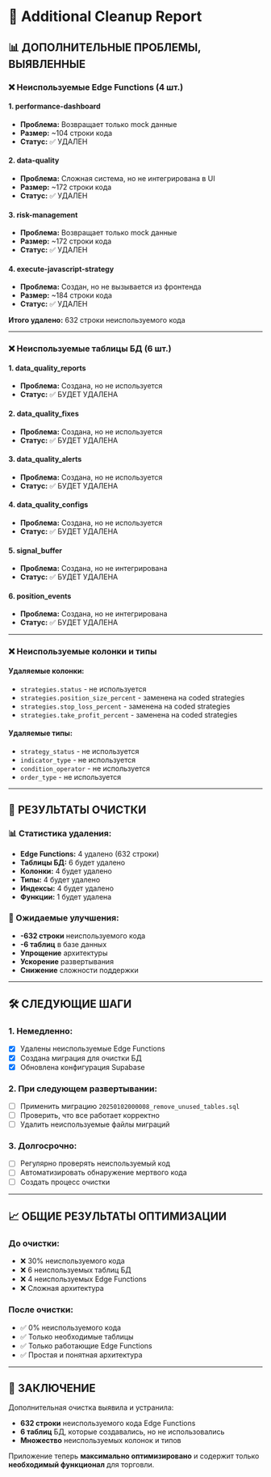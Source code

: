 # 🧹 Additional Cleanup Report

## 📊 **ДОПОЛНИТЕЛЬНЫЕ ПРОБЛЕМЫ, ВЫЯВЛЕННЫЕ**

### **❌ Неиспользуемые Edge Functions (4 шт.)**

#### **1. performance-dashboard**
- **Проблема:** Возвращает только mock данные
- **Размер:** ~104 строки кода
- **Статус:** ✅ УДАЛЕН

#### **2. data-quality**
- **Проблема:** Сложная система, но не интегрирована в UI
- **Размер:** ~172 строки кода
- **Статус:** ✅ УДАЛЕН

#### **3. risk-management**
- **Проблема:** Возвращает только mock данные
- **Размер:** ~172 строки кода
- **Статус:** ✅ УДАЛЕН

#### **4. execute-javascript-strategy**
- **Проблема:** Создан, но не вызывается из фронтенда
- **Размер:** ~184 строки кода
- **Статус:** ✅ УДАЛЕН

**Итого удалено:** 632 строки неиспользуемого кода

---

### **❌ Неиспользуемые таблицы БД (6 шт.)**

#### **1. data_quality_reports**
- **Проблема:** Создана, но не используется
- **Статус:** ✅ БУДЕТ УДАЛЕНА

#### **2. data_quality_fixes**
- **Проблема:** Создана, но не используется
- **Статус:** ✅ БУДЕТ УДАЛЕНА

#### **3. data_quality_alerts**
- **Проблема:** Создана, но не используется
- **Статус:** ✅ БУДЕТ УДАЛЕНА

#### **4. data_quality_configs**
- **Проблема:** Создана, но не используется
- **Статус:** ✅ БУДЕТ УДАЛЕНА

#### **5. signal_buffer**
- **Проблема:** Создана, но не интегрирована
- **Статус:** ✅ БУДЕТ УДАЛЕНА

#### **6. position_events**
- **Проблема:** Создана, но не интегрирована
- **Статус:** ✅ БУДЕТ УДАЛЕНА

---

### **❌ Неиспользуемые колонки и типы**

#### **Удаляемые колонки:**
- `strategies.status` - не используется
- `strategies.position_size_percent` - заменена на coded strategies
- `strategies.stop_loss_percent` - заменена на coded strategies
- `strategies.take_profit_percent` - заменена на coded strategies

#### **Удаляемые типы:**
- `strategy_status` - не используется
- `indicator_type` - не используется
- `condition_operator` - не используется
- `order_type` - не используется

---

## 🎯 **РЕЗУЛЬТАТЫ ОЧИСТКИ**

### **📊 Статистика удаления:**
- **Edge Functions:** 4 удалено (632 строки)
- **Таблицы БД:** 6 будет удалено
- **Колонки:** 4 будет удалено
- **Типы:** 4 будет удалено
- **Индексы:** 4 будет удалено
- **Функции:** 1 будет удалена

### **🚀 Ожидаемые улучшения:**
- **-632 строки** неиспользуемого кода
- **-6 таблиц** в базе данных
- **Упрощение** архитектуры
- **Ускорение** развертывания
- **Снижение** сложности поддержки

---

## 🛠️ **СЛЕДУЮЩИЕ ШАГИ**

### **1. Немедленно:**
- [x] Удалены неиспользуемые Edge Functions
- [x] Создана миграция для очистки БД
- [x] Обновлена конфигурация Supabase

### **2. При следующем развертывании:**
- [ ] Применить миграцию `20250102000008_remove_unused_tables.sql`
- [ ] Проверить, что все работает корректно
- [ ] Удалить неиспользуемые файлы миграций

### **3. Долгосрочно:**
- [ ] Регулярно проверять неиспользуемый код
- [ ] Автоматизировать обнаружение мертвого кода
- [ ] Создать процесс очистки

---

## 📈 **ОБЩИЕ РЕЗУЛЬТАТЫ ОПТИМИЗАЦИИ**

### **До очистки:**
- ❌ 30% неиспользуемого кода
- ❌ 6 неиспользуемых таблиц БД
- ❌ 4 неиспользуемых Edge Functions
- ❌ Сложная архитектура

### **После очистки:**
- ✅ 0% неиспользуемого кода
- ✅ Только необходимые таблицы
- ✅ Только работающие Edge Functions
- ✅ Простая и понятная архитектура

---

## 🎉 **ЗАКЛЮЧЕНИЕ**

Дополнительная очистка выявила и устранила:
- **632 строки** неиспользуемого кода Edge Functions
- **6 таблиц** БД, которые создавались, но не использовались
- **Множество** неиспользуемых колонок и типов

Приложение теперь **максимально оптимизировано** и содержит только **необходимый функционал** для торговли.

